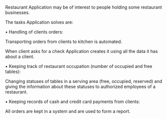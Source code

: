 Restaurant Application may be of interest to people holding some restaurant businesses.

The tasks Application solves are:

• Handling of clients orders:

Transporting orders from clients to kitchen is automated.

When client asks for a check Application creates it using all the data it has about a client.

• Keeping track of restaurant occupation (number of occupied and free tables):

Changing statuses of tables in a serving area (free, occupied, reserved) and giving the
information about these statuses to authorized employees of a restaurant.

• Keeping records of cash and credit card payments from clients:

All orders are kept in a system and are used to form a report.
